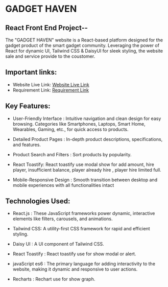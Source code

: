 # GADGET HAVEN

## React Front End Project--

The "GADGET HAVEN" website is a React-based platform designed for the gadget product of the smart gadget community. Leveraging the power of React for dynamic UI, Tailwind CSS & DaisyUI for sleek styling, the website sale and service provide to the coustomer.

## Important links:

- Website Live Link: [Website Live Link](https://gadget-haven-bd.surge.sh/)
- Requirement Link: [Requirement Link](file:///G:/Projects/project8/B10-A8-gadget-heaven/Batch-10_Assignment-08.pdf)


## Key Features:

- User-Friendly Interface : Intuitive navigation and clean design for easy browsing. Categories like Smartphones, Laptops, Smart Home, Wearables, Gaming, etc., for quick access to products. 

- Detailed Product Pages : In-depth product descriptions, specifications, and features.

- Product Search and Filters : Sort products by popularity.

- React Toastify: React toastify use modal show for add amount, hire player, insufficient balance, player already hire , player hire limited full.

- Mobile-Responsive Design : Smooth transition between desktop and mobile experiences with all functionalities intact

## Technologies Used:

- React.js : These JavaScript frameworks power dynamic, interactive elements like filters, carousels, and animations.

- Tailwind CSS: A utility-first CSS framework for rapid and efficient styling.

- Daisy UI : A UI component of Tailwind CSS.

- React Toastify : React toastify use for show modal or alert.

- javaScript es6 : The primary language for adding interactivity to the website, making it dynamic and responsive to user actions.

- Recharts : Rechart use for show graph.

